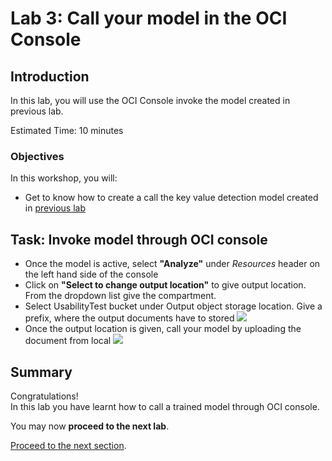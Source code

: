 # Lab 3: Call your model in the OCI Console
## Introduction

In this lab, you will use the OCI Console invoke the model created in previous lab.

Estimated Time: 10 minutes


### Objectives

In this workshop, you will:

* Get to know how to create a call the key value detection model created in [previous lab](./custom_kv_labs/lab-02-model_training.md)

## Task: Invoke model through OCI console
* Once the model is active, select **"Analyze"** under _Resources_ header on the left hand side of the console
* Click on **"Select to change output location"** to give output location. From the dropdown list give the compartment.
* Select UsabilityTest bucket under Output object storage location. Give a prefix, where the output documents have to stored
![](./custom_kv_labs/images/console1.PNG)
* Once the output location is given, call your model by uploading the document from local
![](./custom_kv_labs/images/console2.PNG)

## **Summary**

Congratulations! </br>
In this lab you have learnt how to call a trained model through OCI console.

You may now **proceed to the next lab**.

[Proceed to the next section](#next).
